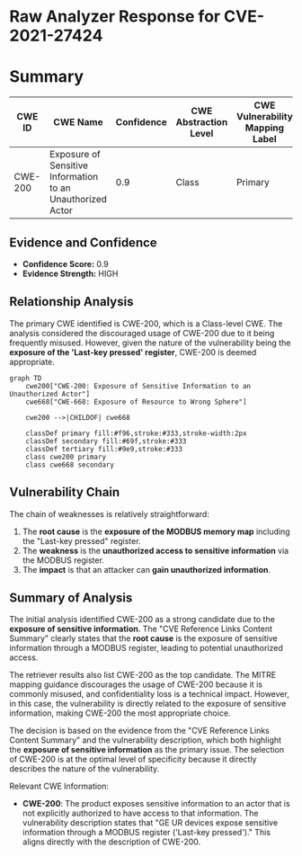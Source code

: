 # Raw Analyzer Response for CVE-2021-27424

# Summary
| CWE ID | CWE Name | Confidence | CWE Abstraction Level | CWE Vulnerability Mapping Label | CWE-Vulnerability Mapping Notes |
|---|---|---|---|---|---|
| CWE-200 | Exposure of Sensitive Information to an Unauthorized Actor | 0.9 | Class | Primary | Allowed-with-Review |

## Evidence and Confidence

*   **Confidence Score:** 0.9
*   **Evidence Strength:** HIGH

## Relationship Analysis
The primary CWE identified is CWE-200, which is a Class-level CWE. The analysis considered the discouraged usage of CWE-200 due to it being frequently misused. However, given the nature of the vulnerability being the **exposure of the 'Last-key pressed' register**, CWE-200 is deemed appropriate.

```mermaid
graph TD
    cwe200["CWE-200: Exposure of Sensitive Information to an Unauthorized Actor"]
    cwe668["CWE-668: Exposure of Resource to Wrong Sphere"]

    cwe200 -->|CHILDOF| cwe668

    classDef primary fill:#f96,stroke:#333,stroke-width:2px
    classDef secondary fill:#69f,stroke:#333
    classDef tertiary fill:#9e9,stroke:#333
    class cwe200 primary
    class cwe668 secondary
```

## Vulnerability Chain
The chain of weaknesses is relatively straightforward:
1.  The **root cause** is the **exposure of the MODBUS memory map** including the "Last-key pressed" register.
2.  The **weakness** is the **unauthorized access to sensitive information** via the MODBUS register.
3.  The **impact** is that an attacker can **gain unauthorized information**.

## Summary of Analysis
The initial analysis identified CWE-200 as a strong candidate due to the **exposure of sensitive information**. The "CVE Reference Links Content Summary" clearly states that the **root cause** is the exposure of sensitive information through a MODBUS register, leading to potential unauthorized access.

The retriever results also list CWE-200 as the top candidate. The MITRE mapping guidance discourages the usage of CWE-200 because it is commonly misused, and confidentiality loss is a technical impact. However, in this case, the vulnerability is directly related to the exposure of sensitive information, making CWE-200 the most appropriate choice.

The decision is based on the evidence from the "CVE Reference Links Content Summary" and the vulnerability description, which both highlight the **exposure of sensitive information** as the primary issue. The selection of CWE-200 is at the optimal level of specificity because it directly describes the nature of the vulnerability.

Relevant CWE Information:
- **CWE-200**: The product exposes sensitive information to an actor that is not explicitly authorized to have access to that information. The vulnerability description states that "GE UR devices expose sensitive information through a MODBUS register ('Last-key pressed')." This aligns directly with the description of CWE-200.